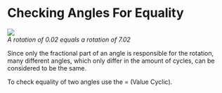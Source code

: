 # Checking Angles For Equality

![](~/img/test_2007.04.2015.45.47.jpg "")  
*A rotation of 0.02 equals a rotation of 7.02*  

Since only the fractional part of an angle is responsible for the rotation, many different angles, which only differ in the amount of cycles, can be considered to be the same.  

To check equality of two angles use the <span class="node">= (Value Cyclic)</span>.  



